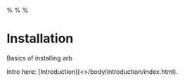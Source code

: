 %
%
%

# Installation

Basics of installing arb

Intro here: [Introduction](<<linkrootdir>>/body/introduction/index.html).
